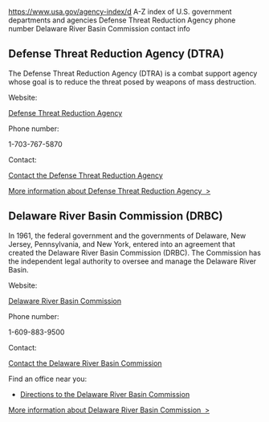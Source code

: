

https://www.usa.gov/agency-index/d
A-Z index of U.S. government departments and agencies
Defense Threat Reduction Agency phone number
Delaware River Basin Commission contact info

Defense Threat Reduction Agency (DTRA)
--------------------------------------

The Defense Threat Reduction Agency (DTRA) is a combat support agency whose goal is to reduce the threat posed by weapons of mass destruction.

Website:

[Defense Threat Reduction Agency](https://www.dtra.mil)

Phone number:

1-703-767-5870

Contact:

[Contact the Defense Threat Reduction Agency](https://www.dtra.mil/Contact-Us/)

[More information about Defense Threat Reduction Agency  >](https://www.usa.gov/agencies/defense-threat-reduction-agency)

Delaware River Basin Commission (DRBC)
--------------------------------------

In 1961, the federal government and the governments of Delaware, New Jersey, Pennsylvania, and New York, entered into an agreement that created the Delaware River Basin Commission (DRBC). The Commission has the independent legal authority to oversee and manage the Delaware River Basin.

Website:

[Delaware River Basin Commission](http://www.state.nj.us/drbc/)

Phone number:

1-609-883-9500

Contact:

[Contact the Delaware River Basin Commission](http://www.nj.gov/drbc/contact/)

Find an office near you:

* [Directions to the Delaware River Basin Commission](http://www.nj.gov/drbc/contact/directions/)

[More information about Delaware River Basin Commission  >](https://www.usa.gov/agencies/delaware-river-basin-commission)
